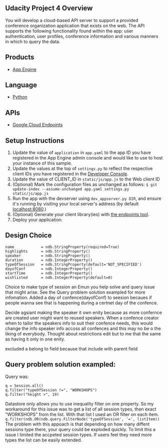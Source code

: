## Udacity Project 4 Overview
You will develop a cloud-based API server to support a provided 
conference organization application that exists on the web. The 
API supports the following functionality found within the app: 
user authentication, user profiles, conference information and
various manners in which to query the data.

## Products
- [App Engine][1]

## Language
- [Python][2]

## APIs
- [Google Cloud Endpoints][3]

## Setup Instructions
1. Update the value of `application` in `app.yaml` to the app ID you
   have registered in the App Engine admin console and would like to use to host
   your instance of this sample.
1. Update the values at the top of `settings.py` to
   reflect the respective client IDs you have registered in the
   [Developer Console][4].
1. Update the value of CLIENT_ID in `static/js/app.js` to the Web client ID
1. (Optional) Mark the configuration files as unchanged as follows:
   `$ git update-index --assume-unchanged app.yaml settings.py static/js/app.js`
1. Run the app with the devserver using `dev_appserver.py DIR`, and ensure it's running by visiting your local server's address (by default [localhost:8080][5].)
1. (Optional) Generate your client library(ies) with [the endpoints tool][6].
1. Deploy your application.

## Design Choice 
```
name            = ndb.StringProperty(required=True)
highlights      = ndb.StringProperty()
speaker         = ndb.StringProperty()
duration        = ndb.IntegerProperty()
typeOfSession   = ndb.StringProperty(default='NOT_SPECIFIED')
dayofConf       = ndb.IntegerProperty()
startTime       = ndb.IntegerProperty()
wishlisted      = ndb.IntegerProperty(default=0) 
```

Choice to make type of session an Emun you help solve and query issue that might arise. See the Query problem solution exampled
for more infomation. Added a day of confence(dayofConf) to seesion becaues if people wanna see that is happening during a certnet day of the confence.

Decide agsiant making the speaker it own enity because as more confernce are created user might want to reused speakers.
When a confence creator when to tailor the speakers info to suit their confence needs, this would change the info speaker info
accoss all confences and this may no be o the liking of everybody. Thought about restrictions edit but to me that the same as 
having it only in one enity. 
 

excluded a belong to field because that include with parent field

## Query problem solution exampled:
Query was:
```
q = Session.all()
q.filter("typeOfSession !=", "WORKSHOPS")
q.filter("height >", 19)
```
Datastore only allows you to use inequality filter on one property. So my workaround for this issue was
to get a list of all session types, then exact "WORKSHOPS" from the list. With that list I used an OR filter
on each item.
`q.filter(ndb.OR(ndb.query.FilterNode('typeOfSession', '=', listItem))`
The problem with this appoach is that depending on how many diffent sessions type there, your query
could be exploded quickly. To limit this a issue I limited the accpeted session types. If users feel they need more
types the list can be easily extended.   
   

[1]: https://developers.google.com/appengine
[2]: http://python.org
[3]: https://developers.google.com/appengine/docs/python/endpoints/
[4]: https://console.developers.google.com/
[5]: https://localhost:8080/
[6]: https://developers.google.com/appengine/docs/python/endpoints/endpoints_tool
